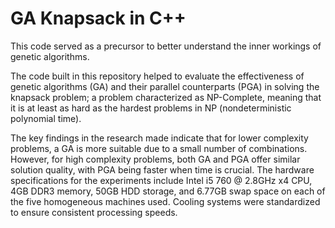 # GA Knapsack in C++

This code served as a precursor to better understand the inner workings of genetic algorithms. 

The code built in this repository helped to evaluate the effectiveness of genetic algorithms (GA) and their parallel counterparts (PGA) in solving the knapsack problem; a problem characterized as NP-Complete, meaning that it is at least as hard as the hardest problems in NP (nondeterministic polynomial time).

The key findings in the research made indicate that for lower complexity problems, a GA is more suitable due to a small number of combinations. However, for high complexity problems, both GA and PGA offer similar solution quality, with PGA being faster when time is crucial. The hardware specifications for the experiments include Intel i5 760 @ 2.8GHz x4 CPU, 4GB DDR3 memory, 50GB HDD storage, and 6.77GB swap space on each of the five homogeneous machines used. Cooling systems were standardized to ensure consistent processing speeds.
